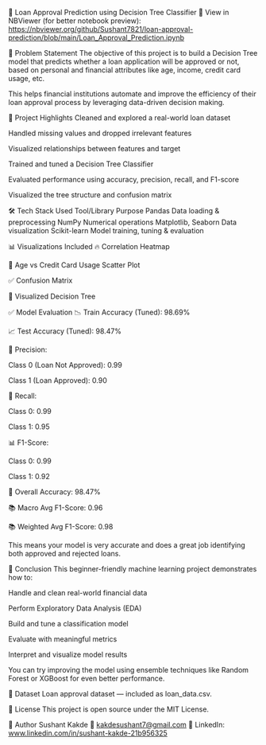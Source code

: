 🏦 Loan Approval Prediction using Decision Tree Classifier
🔗 View in NBViewer (for better notebook preview):
https://nbviewer.org/github/Sushant7821/loan-approval-prediction/blob/main/Loan_Approval_Prediction.ipynb

📌 Problem Statement
The objective of this project is to build a Decision Tree model that predicts whether a loan application will be approved or not, based on personal and financial attributes like age, income, credit card usage, etc.

This helps financial institutions automate and improve the efficiency of their loan approval process by leveraging data-driven decision making.

🧠 Project Highlights
Cleaned and explored a real-world loan dataset

Handled missing values and dropped irrelevant features

Visualized relationships between features and target

Trained and tuned a Decision Tree Classifier

Evaluated performance using accuracy, precision, recall, and F1-score

Visualized the tree structure and confusion matrix

🛠️ Tech Stack Used
Tool/Library	Purpose
Pandas	Data loading & preprocessing
NumPy	Numerical operations
Matplotlib, Seaborn	Data visualization
Scikit-learn	Model training, tuning & evaluation

📊 Visualizations Included
🔥 Correlation Heatmap

🧮 Age vs Credit Card Usage Scatter Plot

✅ Confusion Matrix

🌳 Visualized Decision Tree

✅ Model Evaluation
📉 Train Accuracy (Tuned): 98.69%

📈 Test Accuracy (Tuned): 98.47%

🎯 Precision:

Class 0 (Loan Not Approved): 0.99

Class 1 (Loan Approved): 0.90

🔁 Recall:

Class 0: 0.99

Class 1: 0.95

📊 F1-Score:

Class 0: 0.99

Class 1: 0.92

📌 Overall Accuracy: 98.47%

📚 Macro Avg F1-Score: 0.96

📚 Weighted Avg F1-Score: 0.98

This means your model is very accurate and does a great job identifying both approved and rejected loans.

🧾 Conclusion
This beginner-friendly machine learning project demonstrates how to:

Handle and clean real-world financial data

Perform Exploratory Data Analysis (EDA)

Build and tune a classification model

Evaluate with meaningful metrics

Interpret and visualize model results

You can try improving the model using ensemble techniques like Random Forest or XGBoost for even better performance.

📂 Dataset
Loan approval dataset — included as loan_data.csv.

📜 License
This project is open source under the MIT License.

👤 Author
Sushant Kakde
📧 kakdesushant7@gmail.com
🔗 LinkedIn: www.linkedin.com/in/sushant-kakde-21b956325
